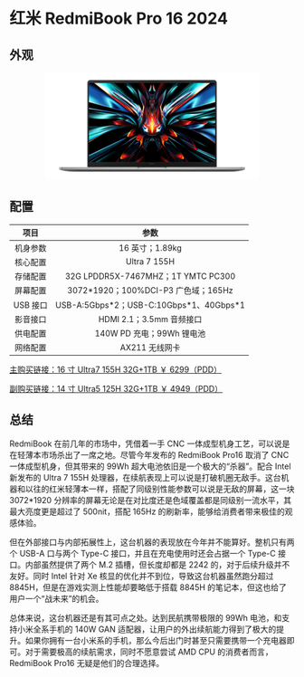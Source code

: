 # 红米 RedmiBook Pro 16 2024

## 外观

<div style="margin: 0 auto; text-align: center; width: 75%"><img src="./assets/redmibookpro%2016%202024.png" /></div>

## 配置

|   项目   |                    参数                    |
| :------: | :----------------------------------------: |
| 机身参数 |              16 英寸；1.89kg               |
| 核心配置 |                Ultra 7 155H                |
| 存储配置 |     32G LPDDR5X-7467MHZ；1T YMTC PC300     |
| 屏幕配置 |    3072\*1920；100%DCI-P3 广色域；165Hz    |
| USB 接口 | USB-A:5Gbps\*2；USB-C:10Gbps\*1、40Gbps\*1 |
| 影音接口 |          HDMI 2.1；3.5mm 音频接口          |
| 供电配置 |         140W PD 充电；99Wh 锂电池          |
| 网络配置 |               AX211 无线网卡               |

[主购买链接：16 寸 Ultra7 155H 32G+1TB ￥ 6299（PDD）](https://mobile.yangkeduo.com/goods1.html?ps=O4QMnKn1rH)

[副购买链接：14 寸 Ultra5 125H 32G+1TB ￥ 4949（PDD）](https://mobile.yangkeduo.com/goods2.html?ps=CLn2GkZwUJ)

## 总结

RedmiBook 在前几年的市场中，凭借着一手 CNC 一体成型机身工艺，可以说是在轻薄本市场杀出了一席之地。尽管今年发布的 RedmiBook Pro16 取消了 CNC 一体成型机身，但其带来的 99Wh 超大电池依旧是一个极大的“杀器”。配合 Intel 新发布的 Ultra 7 155H 处理器，在续航表现上可以说是打破机圈无敌手。这台机器和以往的红米轻薄本一样，搭配了同级别性能参数可以说是无敌的屏幕，这一块 3072\*1920 分辨率的屏幕无论是在对比度还是色域覆盖都是同级别一流水平，其最大亮度更是超过了 500nit，搭配 165Hz 的刷新率，能够给消费者带来极佳的观感体验。

但在外部接口与内部拓展性上，这台机器的表现放在今年并不能算好。整机只有两个 USB-A 口与两个 Type-C 接口，并且在充电使用时还会占据一个 Type-C 接口。内部虽然提供了两个 M.2 插槽，但长度却都是 2242 的，对于后续升级并不友好。同时 Intel 针对 Xe 核显的优化并不到位，导致这台机器虽然跑分超过 8845H，但是在游戏实测上性能却要略低于搭载 8845H 的笔记本，但这也给了用户一个“战未来”的机会。

总体来说，这台机器还是有其可点之处。达到民航携带极限的 99Wh 电池，和支持小米全系手机的 140W GAN 适配器，让用户的外出续航能力得到了极大的提升。如果你拥有一台小米系的手机，那么今后出门时甚至只需要携带一个充电器即可。对于需要极高的续航需求，同时不愿意尝试 AMD CPU 的消费者而言，RedmiBook Pro16 无疑是他们的合理选择。
